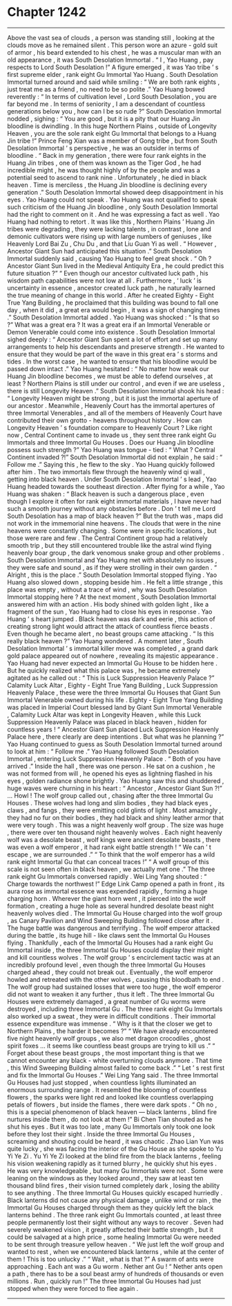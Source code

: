 
# Chapter 1242


---

Above the vast sea of clouds , a person was standing still , looking at the clouds move as he remained silent .
This person wore an azure - gold suit of armor , his beard extended to his chest , he was a muscular man with an old appearance , it was South Desolation Immortal .
“ I , Yao Huang , pay respects to Lord South Desolation !” A figure emerged , it was Yao tribe ’ s first supreme elder , rank eight Gu Immortal Yao Huang .
South Desolation Immortal turned around and said while smiling : “ We are both rank eights , just treat me as a friend , no need to be so polite .”
Yao Huang bowed reverently : “ In terms of cultivation level , Lord South Desolation , you are far beyond me . In terms of seniority , I am a descendant of countless generations below you , how can I be so rude ?”
South Desolation Immortal nodded , sighing : “ You are good , but it is a pity that our Huang Jin bloodline is dwindling . In this huge Northern Plains , outside of Longevity Heaven , you are the sole rank eight Gu Immortal that belongs to a Huang Jin tribe !”
Prince Feng Xian was a member of Gong tribe , but from South Desolation Immortal ’ s perspective , he was an outsider in terms of bloodline .
“ Back in my generation , there were four rank eights in the Huang Jin tribes , one of them was known as the Tiger God , he had incredible might , he was thought highly of by the people and was a potential seed to ascend to rank nine . Unfortunately , he died in black heaven . Time is merciless , the Huang Jin bloodline is declining every generation .”
South Desolation Immortal showed deep disappointment in his eyes .
Yao Huang could not speak .
Yao Huang was not qualified to speak such criticism of the Huang Jin bloodline , only South Desolation Immortal had the right to comment on it .
And he was expressing a fact as well .
Yao Huang had nothing to retort .
It was like this , Northern Plains ’ Huang Jin tribes were degrading , they were lacking talents , in contrast , lone and demonic cultivators were rising up with large numbers of geniuses , like Heavenly Lord Bai Zu , Chu Du , and that Liu Guan Yi as well .
“ However , Ancestor Giant Sun had anticipated this situation .” South Desolation Immortal suddenly said , causing Yao Huang to feel great shock .
“ Oh ? Ancestor Giant Sun lived in the Medieval Antiquity Era , he could predict this future situation ?”
“ Even though our ancestor cultivated luck path , his wisdom path capabilities were not low at all . Furthermore , ‘ luck ’ is uncertainty in essence , ancestor created luck path , he naturally learned the true meaning of change in this world . After he created Eighty - Eight True Yang Building , he proclaimed that this building was bound to fall one day , when it did , a great era would begin , it was a sign of changing times .” South Desolation Immortal added .
Yao Huang was shocked : “ Is that so ?”
What was a great era ?
It was a great era if an Immortal Venerable or Demon Venerable could come into existence .
South Desolation Immortal sighed deeply : “ Ancestor Giant Sun spent a lot of effort and set up many arrangements to help his descendants and preserve strength . He wanted to ensure that they would be part of the wave in this great era ’ s storms and tides . In the worst case , he wanted to ensure that his bloodline would be passed down intact .”
Yao Huang hesitated : “ No matter how weak our Huang Jin bloodline becomes , we must be able to defend ourselves , at least ? Northern Plains is still under our control , and even if we are useless , there is still Longevity Heaven .”
South Desolation Immortal shook his head : “ Longevity Heaven might be strong , but it is just the immortal aperture of our ancestor . Meanwhile , Heavenly Court has the immortal apertures of three Immortal Venerables , and all of the members of Heavenly Court have contributed their own grotto - heavens throughout history . How can Longevity Heaven ’ s foundation compare to Heavenly Court ? Like right now , Central Continent came to invade us , they sent three rank eight Gu Immortals and three Immortal Gu Houses . Does our Huang Jin bloodline possess such strength ?”
Yao Huang was tongue - tied : “ What ? Central Continent invaded ?!”
South Desolation Immortal did not explain , he said : “ Follow me .”
Saying this , he flew to the sky .
Yao Huang quickly followed after him .
The two immortals flew through the heavenly wind qi wall , getting into black heaven .
Under South Desolation Immortal ’ s lead , Yao Huang headed towards the southeast direction .
After flying for a while , Yao Huang was shaken : “ Black heaven is such a dangerous place , even though I explore it often for rank eight immortal materials , I have never had such a smooth journey without any obstacles before . Don ’ t tell me Lord South Desolation has a map of black heaven ?”
But the truth was , maps did not work in the immemorial nine heavens .
The clouds that were in the nine heavens were constantly changing . Some were in specific locations , but those were rare and few .
The Central Continent group had a relatively smooth trip , but they still encountered trouble like the astral wind flying heavenly boar group , the dark venomous snake group and other problems . South Desolation Immortal and Yao Huang met with absolutely no issues , they were safe and sound , as if they were strolling in their own garden .
“ Alright , this is the place .” South Desolation Immortal stopped flying .
Yao Huang also slowed down , stopping beside him .
He felt a little strange , this place was empty , without a trace of wind , why was South Desolation Immortal stopping here ?
At the next moment , South Desolation Immortal answered him with an action .
His body shined with golden light , like a fragment of the sun , Yao Huang had to close his eyes in response .
Yao Huang ’ s heart jumped .
Black heaven was dark and eerie , this action of creating strong light would attract the attack of countless fierce beasts .
Even though he became alert , no beast groups came attacking .
“ Is this really black heaven ?” Yao Huang wondered .
A moment later , South Desolation Immortal ’ s immortal killer move was completed , a grand dark gold palace appeared out of nowhere , revealing its majestic appearance .
Yao Huang had never expected an Immortal Gu House to be hidden here .
But he quickly realized what this palace was , he became extremely agitated as he called out : “ This is Luck Suppression Heavenly Palace ?”
Calamity Luck Altar , Eighty - Eight True Yang Building , Luck Suppression Heavenly Palace , these were the three Immortal Gu Houses that Giant Sun Immortal Venerable owned during his life .
Eighty - Eight True Yang Building was placed in Imperial Court blessed land by Giant Sun Immortal Venerable , Calamity Luck Altar was kept in Longevity Heaven , while this Luck Suppression Heavenly Palace was placed in black heaven , hidden for countless years !
“ Ancestor Giant Sun placed Luck Suppression Heavenly Palace here , there clearly are deep intentions . But what was he planning ?”
Yao Huang continued to guess as South Desolation Immortal turned around to look at him : “ Follow me .”
Yao Huang followed South Desolation Immortal , entering Luck Suppression Heavenly Palace .
“ Both of you have arrived .” Inside the hall , there was one person .
He sat on a cushion , he was not formed from will , he opened his eyes as lightning flashed in his eyes , golden radiance shone brightly .
Yao Huang saw this and shuddered , huge waves were churning in his heart : “ Ancestor , Ancestor Giant Sun ?!”
…
Howl !
The wolf group called out , chasing after the three Immortal Gu Houses .
These wolves had long and slim bodies , they had black eyes , claws , and fangs , they were emitting cold glints of light . Most amazingly , they had no fur on their bodies , they had black and shiny leather armor that were very tough .
This was a night heavenly wolf group . The size was huge , there were over ten thousand night heavenly wolves .
Each night heavenly wolf was a desolate beast , wolf kings were ancient desolate beasts , there was even a wolf emperor , it had rank eight battle strength !
“ We can ’ t escape , we are surrounded .”
“ To think that the wolf emperor has a wild rank eight Immortal Gu that can conceal traces !”
“ A wolf group of this scale is not seen often in black heaven , we actually met one .”
The three rank eight Gu Immortals conversed rapidly .
Wei Ling Yang shouted : “ Charge towards the northwest !”
Edge Link Camp opened a path in front , its aura rose as immortal essence was expended rapidly , forming a huge charging horn .
Wherever the giant horn went , it pierced into the wolf formation , creating a huge hole as several hundred desolate beast night heavenly wolves died .
The Immortal Gu House charged into the wolf group , as Canary Pavilion and Wind Sweeping Building followed close after it .
The huge battle was dangerous and terrifying .
The wolf emperor attacked during the battle , its huge hill - like claws sent the Immortal Gu Houses flying .
Thankfully , each of the Immortal Gu Houses had a rank eight Gu Immortal inside , the three Immortal Gu Houses could display their might and kill countless wolves .
The wolf group ’ s encirclement tactic was at an incredibly profound level , even though the three Immortal Gu Houses charged ahead , they could not break out .
Eventually , the wolf emperor howled and retreated with the other wolves , causing this bloodbath to end .
The wolf group had sustained losses that were too huge , the wolf emperor did not want to weaken it any further , thus it left .
The three Immortal Gu Houses were extremely damaged , a great number of Gu worms were destroyed , including three Immortal Gu . The three rank eight Gu Immortals also worked up a sweat , they were in difficult conditions .
Their immortal essence expenditure was immense .
“ Why is it that the closer we get to Northern Plains , the harder it becomes ?”
“ We have already encountered five night heavenly wolf groups , we also met dragon crocodiles , ghost spirit foxes … it seems like countless beast groups are trying to kill us .”
“ Forget about these beast groups , the most important thing is that we cannot encounter any black - white overturning clouds anymore . That time , this Wind Sweeping Building almost failed to come back .”
“ Let ’ s rest first and fix the Immortal Gu Houses .” Wei Ling Yang said .
The three Immortal Gu Houses had just stopped , when countless lights illuminated an enormous surrounding range .
It resembled the blooming of countless flowers , the sparks were light red and looked like countless overlapping petals of flowers , but inside the flames , there were dark spots .
“ Oh no , this is a special phenomenon of black heaven — black lanterns , blind fire nurtures inside them , do not look at them !” Bi Chen Tian shouted as he shut his eyes .
But it was too late , many Gu Immortals only took one look before they lost their sight .
Inside the three Immortal Gu Houses , screaming and shouting could be heard , it was chaotic .
Zhao Lian Yun was quite lucky , she was facing the interior of the Gu House as she spoke to Yu Yi Ye Zi .
Yu Yi Ye Zi looked at the blind fire from the black lanterns , feeling his vision weakening rapidly as it turned blurry , he quickly shut his eyes .
He was very knowledgeable , but many Gu Immortals were not .
Some were leaning on the windows as they looked around , they saw at least ten thousand blind fires , their vision turned completely dark , losing the ability to see anything .
The three Immortal Gu Houses quickly escaped hurriedly .
Black lanterns did not cause any physical damage , unlike wind or rain , the Immortal Gu Houses charged through them as they quickly left the black lanterns behind .
The three rank eight Gu Immortals counted , at least three people permanently lost their sight without any ways to recover . Seven had severely weakened vision , it greatly affected their battle strength , but it could be salvaged at a high price , some healing Immortal Gu were needed to be sent through treasure yellow heaven .
“ We just left the wolf group and wanted to rest , when we encountered black lanterns , while at the center of them ! This is too unlucky .”
“ Wait , what is that ?”
A swarm of ants were approaching .
Each ant was a Gu worm .
Nether ant Gu !
“ Nether ants open a path , there has to be a soul beast army of hundreds of thousands or even millions . Run , quickly run !”
The three Immortal Gu Houses had just stopped when they were forced to flee again .

---

